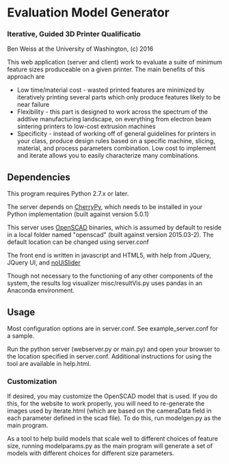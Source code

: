 # Evaluation Model Generator
### Iterative, Guided 3D Printer Qualificatio
Ben Weiss at the University of Washington, (c) 2016

This web application (server and client) work to evaluate a suite of minimum feature sizes produceable on a given printer. The main benefits of this approach are
* Low time/material cost - wasted printed features are minimized by iteratively printing several parts which only produce features likely to be near failure
* Flexibility - this part is designed to work across the spectrum of the addtive manufacturing landscape, on everything from electron beam sintering printers to low-cost extrusion machines
* Specificity - instead of working off of general guidelines for printers in your class, produce design rules based on a specific machine, slicing, material, and process parameters combination. Low cost to implement and iterate allows you to easily characterize many combinations.

## Dependencies
This program requires Python 2.7.x or later.

The server depends on [CherryPy](cherrypy.org), which needs to be installed in your Python implementation (built against version 5.0.1)

This server uses [OpenSCAD](openscad.org) binaries, which is assumed by default to reside in a local folder named "openscad" (built against version 2015.03-2). The default location can be changed using server.conf

The front end is written in javascript and HTML5, with help from JQuery, JQuery UI, and [noUiSlider](http://refreshless.com/nouislider/)

Though not necessary to the functioning of any other components of the system, the results log visualizer misc/resultVis.py
uses pandas in an Anaconda environment.

## Usage
Most configuration options are in server.conf. See example_server.conf for a sample.

Run the python server (webserver.py or main.py) and open your browser to the location specified in server.conf. Additional instructions for using the tool are available in help.html.

### Customization
If desired, you may customize the OpenSCAD model that is used. If you do this, for the website to work properly, you will need to re-generate the images used by iterate.html (which are based on the cameraData field in each parameter defined in the scad file). To do this, run modelgen.py as the main program.

As a tool to help build models that scale well to different choices of feature size, running modelparams.py as the main program will generate a set of models with different choices for different size parameters.